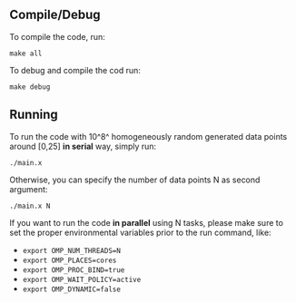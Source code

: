 ## Compile/Debug
To compile the code, run:

`make all`

To debug and compile the cod run:

`make debug`

## Running 
To run the code with 10^8^ homogeneously random generated data points around [0,25] **in serial** way, simply run:

`./main.x`

Otherwise, you can specify the number of data points N as second argument:

`./main.x N`

If you want to run the code **in parallel** using N tasks, please make sure to set the proper environmental variables prior to the run command, like:

+ `export OMP_NUM_THREADS=N`
+ `export OMP_PLACES=cores`
+ `export OMP_PROC_BIND=true`
+ `export OMP_WAIT_POLICY=active`
+ `export OMP_DYNAMIC=false`
